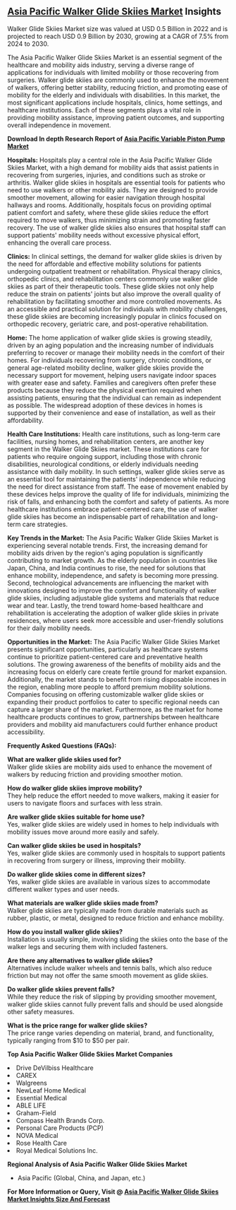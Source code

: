 <h2><a href="https://www.verifiedmarketreports.com/download-sample/?rid=226856&amp;utm_source=Github-Feb&amp;utm_medium=225" target="_blank">Asia Pacific Walker Glide Skiies Market</a> Insights</h2><p>Walker Glide Skiies Market size was valued at USD 0.5 Billion in 2022 and is projected to reach USD 0.9 Billion by 2030, growing at a CAGR of 7.5% from 2024 to 2030.</p><p><p>The Asia Pacific Walker Glide Skiies Market is an essential segment of the healthcare and mobility aids industry, serving a diverse range of applications for individuals with limited mobility or those recovering from surgeries. Walker glide skiies are commonly used to enhance the movement of walkers, offering better stability, reducing friction, and promoting ease of mobility for the elderly and individuals with disabilities. In this market, the most significant applications include hospitals, clinics, home settings, and healthcare institutions. Each of these segments plays a vital role in providing mobility assistance, improving patient outcomes, and supporting overall independence in movement.</p> <p><strong><p><strong>Download In depth Research Report of <a href="https://www.verifiedmarketreports.com/download-sample/?rid=236118&amp;utm_source=Pulse-Dec&amp;utm_medium=225" target="_blank">Asia Pacific Variable Piston Pump Market</a></strong></p></strong></p> <p><strong>Hospitals:</strong> Hospitals play a central role in the Asia Pacific Walker Glide Skiies Market, with a high demand for mobility aids that assist patients in recovering from surgeries, injuries, and conditions such as stroke or arthritis. Walker glide skiies in hospitals are essential tools for patients who need to use walkers or other mobility aids. They are designed to provide smoother movement, allowing for easier navigation through hospital hallways and rooms. Additionally, hospitals focus on providing optimal patient comfort and safety, where these glide skiies reduce the effort required to move walkers, thus minimizing strain and promoting faster recovery. The use of walker glide skiies also ensures that hospital staff can support patients' mobility needs without excessive physical effort, enhancing the overall care process. <p><strong>Clinics:</strong> In clinical settings, the demand for walker glide skiies is driven by the need for affordable and effective mobility solutions for patients undergoing outpatient treatment or rehabilitation. Physical therapy clinics, orthopedic clinics, and rehabilitation centers commonly use walker glide skiies as part of their therapeutic tools. These glide skiies not only help reduce the strain on patients' joints but also improve the overall quality of rehabilitation by facilitating smoother and more controlled movements. As an accessible and practical solution for individuals with mobility challenges, these glide skiies are becoming increasingly popular in clinics focused on orthopedic recovery, geriatric care, and post-operative rehabilitation. <p><strong>Home:</strong> The home application of walker glide skiies is growing steadily, driven by an aging population and the increasing number of individuals preferring to recover or manage their mobility needs in the comfort of their homes. For individuals recovering from surgery, chronic conditions, or general age-related mobility decline, walker glide skiies provide the necessary support for movement, helping users navigate indoor spaces with greater ease and safety. Families and caregivers often prefer these products because they reduce the physical exertion required when assisting patients, ensuring that the individual can remain as independent as possible. The widespread adoption of these devices in homes is supported by their convenience and ease of installation, as well as their affordability. <p><strong>Health Care Institutions:</strong> Health care institutions, such as long-term care facilities, nursing homes, and rehabilitation centers, are another key segment in the Walker Glide Skiies market. These institutions care for patients who require ongoing support, including those with chronic disabilities, neurological conditions, or elderly individuals needing assistance with daily mobility. In such settings, walker glide skiies serve as an essential tool for maintaining the patients' independence while reducing the need for direct assistance from staff. The ease of movement enabled by these devices helps improve the quality of life for individuals, minimizing the risk of falls, and enhancing both the comfort and safety of patients. As more healthcare institutions embrace patient-centered care, the use of walker glide skiies has become an indispensable part of rehabilitation and long-term care strategies. <p><strong>Key Trends in the Market:</strong> The Asia Pacific Walker Glide Skiies Market is experiencing several notable trends. First, the increasing demand for mobility aids driven by the region's aging population is significantly contributing to market growth. As the elderly population in countries like Japan, China, and India continues to rise, the need for solutions that enhance mobility, independence, and safety is becoming more pressing. Second, technological advancements are influencing the market with innovations designed to improve the comfort and functionality of walker glide skiies, including adjustable glide systems and materials that reduce wear and tear. Lastly, the trend toward home-based healthcare and rehabilitation is accelerating the adoption of walker glide skiies in private residences, where users seek more accessible and user-friendly solutions for their daily mobility needs. <p><strong>Opportunities in the Market:</strong> The Asia Pacific Walker Glide Skiies Market presents significant opportunities, particularly as healthcare systems continue to prioritize patient-centered care and preventative health solutions. The growing awareness of the benefits of mobility aids and the increasing focus on elderly care create fertile ground for market expansion. Additionally, the market stands to benefit from rising disposable incomes in the region, enabling more people to afford premium mobility solutions. Companies focusing on offering customizable walker glide skiies or expanding their product portfolios to cater to specific regional needs can capture a larger share of the market. Furthermore, as the market for home healthcare products continues to grow, partnerships between healthcare providers and mobility aid manufacturers could further enhance product accessibility. <p><strong>Frequently Asked Questions (FAQs):</strong></p> <p><strong>What are walker glide skiies used for?</strong><br>Walker glide skiies are mobility aids used to enhance the movement of walkers by reducing friction and providing smoother motion.</p> <p><strong>How do walker glide skiies improve mobility?</strong><br>They help reduce the effort needed to move walkers, making it easier for users to navigate floors and surfaces with less strain.</p> <p><strong>Are walker glide skiies suitable for home use?</strong><br>Yes, walker glide skiies are widely used in homes to help individuals with mobility issues move around more easily and safely.</p> <p><strong>Can walker glide skiies be used in hospitals?</strong><br>Yes, walker glide skiies are commonly used in hospitals to support patients in recovering from surgery or illness, improving their mobility.</p> <p><strong>Do walker glide skiies come in different sizes?</strong><br>Yes, walker glide skiies are available in various sizes to accommodate different walker types and user needs.</p> <p><strong>What materials are walker glide skiies made from?</strong><br>Walker glide skiies are typically made from durable materials such as rubber, plastic, or metal, designed to reduce friction and enhance mobility.</p> <p><strong>How do you install walker glide skiies?</strong><br>Installation is usually simple, involving sliding the skiies onto the base of the walker legs and securing them with included fasteners.</p> <p><strong>Are there any alternatives to walker glide skiies?</strong><br>Alternatives include walker wheels and tennis balls, which also reduce friction but may not offer the same smooth movement as glide skiies.</p> <p><strong>Do walker glide skiies prevent falls?</strong><br>While they reduce the risk of slipping by providing smoother movement, walker glide skiies cannot fully prevent falls and should be used alongside other safety measures.</p> <p><strong>What is the price range for walker glide skiies?</strong><br>The price range varies depending on material, brand, and functionality, typically ranging from $10 to $50 per pair.</p> </p><p><strong>Top Asia Pacific Walker Glide Skiies Market Companies</strong></p><div data-test-id=""><p><li>Drive DeVilbiss Healthcare</li><li> CAREX</li><li> Walgreens</li><li> NewLeaf Home Medical</li><li> Essential Medical</li><li> ABLE LIFE</li><li> Graham-Field</li><li> Compass Health Brands Corp.</li><li> Personal Care Products (PCP)</li><li> NOVA Medical</li><li> Rose Health Care</li><li> Royal Medical Solutions Inc.</li></p><div><strong>Regional Analysis of&nbsp;Asia Pacific Walker Glide Skiies Market</strong></div><ul><li dir="ltr"><p dir="ltr">Asia Pacific (Global, China, and Japan, etc.)</p></li></ul><p><strong>For More Information or Query, Visit @&nbsp;</strong><strong><a href="https://www.verifiedmarketreports.com/product/walker-glide-skiies-market/?utm_source=Github-Feb&amp;utm_medium=225" target="_blank">Asia Pacific Walker Glide Skiies Market Insights Size And Forecast</a></strong></p></div><h2>&nbsp;</h2><div data-test-id="">&nbsp;</div>
